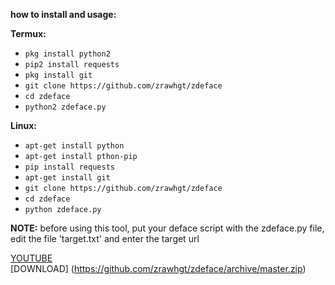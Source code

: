 **how to install and usage:**

**Termux:**
* `pkg install python2`
* `pip2 install requests`
* `pkg install git`
* `git clone https://github.com/zrawhgt/zdeface`
* `cd zdeface`
* `python2 zdeface.py`

**Linux:**
* `apt-get install python`
* `apt-get install pthon-pip`
* `pip install requests`
* `apt-get install git`
* `git clone https://github.com/zrawhgt/zdeface`
* `cd zdeface`
* `python zdeface.py`

**NOTE:** before using this tool, put your deface script with the zdeface.py file, edit the file 'target.txt' and enter the target url


[YOUTUBE](https://www.youtube.com/channel/zrawh) <br>
[DOWNLOAD] (https://github.com/zrawhgt/zdeface/archive/master.zip)
